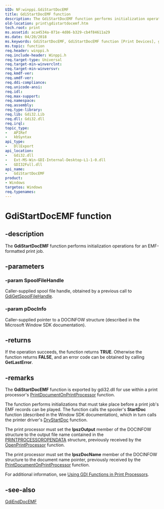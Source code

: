 ```yaml
---
UID: NF:winppi.GdiStartDocEMF
title: GdiStartDocEMF function
description: The GdiStartDocEMF function performs initialization operations for an EMF-formatted print job.
old-location: print\gdistartdocemf.htm
tech.root: print
ms.assetid: aca4534a-871e-4d86-b329-cb4f84611a29
ms.date: 04/20/2018
ms.keywords: GdiStartDocEMF, GdiStartDocEMF function [Print Devices], gdifnc_11790088-e5fa-4817-a7d7-79c654814062.xml, print.gdistartdocemf, winppi/GdiStartDocEMF
ms.topic: function
req.header: winppi.h
req.include-header: Winppi.h
req.target-type: Universal
req.target-min-winverclnt: 
req.target-min-winversvr: 
req.kmdf-ver: 
req.umdf-ver: 
req.ddi-compliance: 
req.unicode-ansi: 
req.idl: 
req.max-support: 
req.namespace: 
req.assembly: 
req.type-library: 
req.lib: Gdi32.Lib
req.dll: Gdi32.dll
req.irql: 
topic_type:
-	APIRef
-	kbSyntax
api_type:
-	DllExport
api_location:
-	Gdi32.dll
-	Ext-MS-Win-GDI-Internal-Desktop-L1-1-0.dll
-	GDI32Full.dll
api_name:
-	GdiStartDocEMF
product:
- Windows
targetos: Windows
req.typenames: 
---
```


# GdiStartDocEMF function


## -description


The <b>GdiStartDocEMF</b> function performs initialization operations for an EMF-formatted print job.


## -parameters




### -param SpoolFileHandle

Caller-supplied spool file handle, obtained by a previous call to <a href="https://msdn.microsoft.com/library/windows/hardware/ff549517">GdiGetSpoolFileHandle</a>.


### -param pDocInfo

Caller-supplied pointer to a DOCINFOW structure (described in the Microsoft Window SDK documentation).


## -returns



If the operation succeeds, the function returns <b>TRUE</b>. Otherwise the function returns <b>FALSE</b>, and an error code can be obtained by calling <b>GetLastError</b>.




## -remarks



The <b>GdiStartDocEMF</b> function is exported by gdi32.dll for use within a print processor's <a href="https://msdn.microsoft.com/library/windows/hardware/ff560724">PrintDocumentOnPrintProcessor</a> function.

The function performs initializations that must take place before a print job's EMF records can be played. The function calls the spooler's <b>StartDoc</b> function (described in the Window SDK documentation), which in turn calls the printer driver's <a href="https://msdn.microsoft.com/library/windows/hardware/ff556296">DrvStartDoc</a> function.

The print processor must set the <b>lpszOutput</b> member of the DOCINFOW structure to the output file name contained in the <a href="https://msdn.microsoft.com/library/windows/hardware/ff560988">PRINTPROCESSOROPENDATA</a> structure, previously received by the <a href="https://msdn.microsoft.com/library/windows/hardware/ff559604">OpenPrintProcessor</a> function.

The print processor must set the <b>lpszDocName</b> member of the DOCINFOW structure to the document name pointer, previously received by the <a href="https://msdn.microsoft.com/library/windows/hardware/ff560724">PrintDocumentOnPrintProcessor</a> function.

For additional information, see <a href="https://msdn.microsoft.com/2ad62308-ab42-4475-ac42-f753d5091251">Using GDI Functions in Print Processors</a>.




## -see-also




<a href="https://msdn.microsoft.com/library/windows/hardware/ff549463">GdiEndDocEMF</a>
 

 

